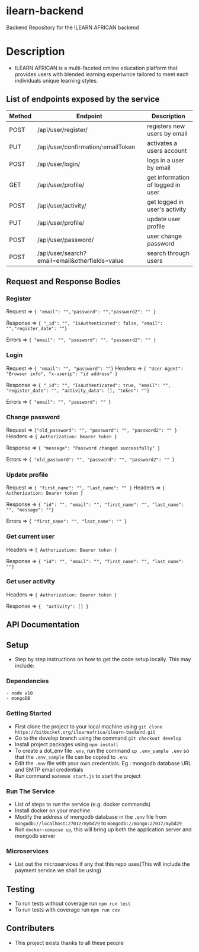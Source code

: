 
# ilearn-backend

Backend Repository for the ILEARN AFRICAN backend

# Description

- ILEARN AFRICAN is a multi-faceted omline education platform that provides users with blended learning experiwnce tailored to meet each individuals unique learning styles.

##  List of endpoints exposed by the service


| Method | Endpoint                                           | Description                                              |
| ------ | -------------------------------------------------- | -------------------------------------------------------- |
| POST   | /api/user/register/                                | registers new users by email                             |
| PUT    | /api/user/confirmation/:emailToken                 | activates a users account                                |
| POST   | /api/user/login/                                   | logs in a user by email                                  |
| GET    | /api/user/profile/                                 | get information of logged in user                        |
| POST   | /api/user/activity/                                | get logged in user's activity                            |
| PUT   | /api/user/profile/                                 | update user profile                                      |
| POST   | /api/user/password/                                | user change password                                     |
| POST   | /api/user/search?email=email&otherfields=value     | search through users                                     |

##  Request and Response Bodies
### Register
Request => `{ "email": "","password": "","password2": "" }`

Response => `{ "_id": "", "IsAuthenticated": false, "email": "","register_date": ""}`

Errors => `{ "email": "", "password": "", "password2": "" }`
### Login
Request => `{ "email": "", "password": ""}` 
Headers => `{ "User-Agent": "Browser info", "x-userip": "id address" }`

Response => `{ "_id": "", "IsAuthenticated": true, "email": "", "register_date": "", "activity_data": [], "token": ""}`

Errors => `{ "email": "", "password": "" }`
### Change password
Request => `{"old_password": "", "password": "", "password2": "" }` 
Headers => `{ Authorization: Bearer token }`

Response => `{ "message": "Password changed successfully" }`

Errors => `{ "old_password": "", "password": "", "password2": "" }`
### Update profile
Request => `{ "first_name": "", "last_name": "" }` 
Headers => `{ Authorization: Bearer token }`

Response => `{ "id": "", "email": "", "first_name": "", "last_name": "", "message": ""}`

Errors => `{ "first_name": "", "last_name": "" }`
### Get current user
Headers => `{ Authorization: Bearer token }`

Response => `{ "id": "", "email": "", "first_name": "", "last_name": ""}`
### Get user activity
Headers => `{ Authorization: Bearer token }`

Response => `{  "activity": [] }`

## API Documentation

## Setup

- Step by step instructions on how to get the code setup locally. This may include:

### Dependencies

    - node v10
    - mongoDB

### Getting Started

- First clone the project to your local machine using `git clone https://bitbucket.org/ilearnafrica/ilearn-backend.git`
- Go to the develop branch using the command `git checkout develop`
- Install project packages using `npm install`
- To create a dot_env file `.env`, run the command `cp .env_sample .env` so that the `.env_sample` file can be copied to `.env`
- Edit the `.env` file with your own credentials. Eg : mongodb database URL and SMTP email credentials
- Run command `nodemon start.js` to start the project

### Run The Service

- List of steps to run the service (e.g. docker commands)
- Install docker on your machine
- Modify the address of mongodb database in the `.env` file from `mongodb://localhost:27017/mybd29` to `mongodb://mongo:27017/mybd29`
- Run `docker-compose up`, this will bring up both the application server and mongodb server

### Microservices

- List out the microservices if any that this repo uses(This will include the payment service we shall be using)

## Testing

- To run tests without coverage run `npm run test`
- To run tests with coverage run `npm run cov`

## Contributers

- This project exists thanks to all these people
